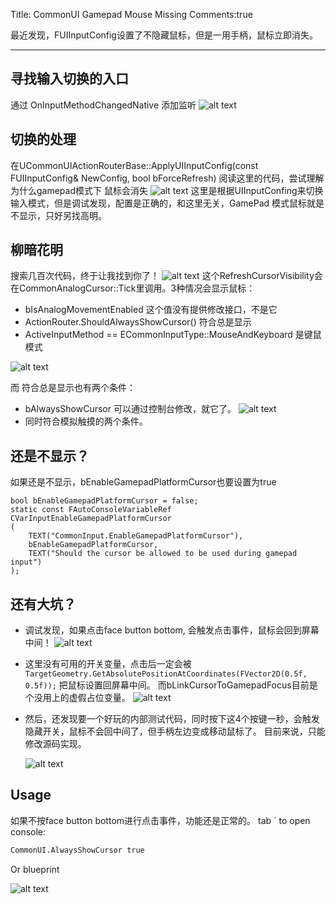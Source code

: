 Title: CommonUI Gamepad Mouse Missing
Comments:true

最近发现，FUIInputConfig设置了不隐藏鼠标，但是一用手柄，鼠标立即消失。

---

## 寻找输入切换的入口
通过 OnInputMethodChangedNative 添加监听
![alt text](../../assets/images/06HandleInputChange_image.png)

## 切换的处理
在UCommonUIActionRouterBase::ApplyUIInputConfig(const FUIInputConfig& NewConfig, bool bForceRefresh)
阅读这里的代码，尝试理解为什么gamepad模式下 鼠标会消失
![alt text](../../assets/images/06HandleInputChange_image-1.png)
这里是根据UIInputConfing来切换输入模式，但是调试发现，配置是正确的，和这里无关，GamePad 模式鼠标就是不显示，只好另找高明。

## 柳暗花明
搜索几百次代码，终于让我找到你了！
![alt text](../../assets/images/06HandleInputChange_image-3.png)
这个RefreshCursorVisibility会在CommonAnalogCursor::Tick里调用。3种情况会显示鼠标：

- bIsAnalogMovementEnabled 这个值没有提供修改接口，不是它
- ActionRouter.ShouldAlwaysShowCursor() 符合总是显示
- ActiveInputMethod == ECommonInputType::MouseAndKeyboard 是键鼠模式



![alt text](../../assets/images/06HandleInputChange_image-2.png)

而 符合总是显示也有两个条件：

- bAlwaysShowCursor 可以通过控制台修改，就它了。
  ![alt text](../../assets/images/06HandleInputChange_image-4.png)  
- 同时符合模拟触摸的两个条件。  

## 还是不显示？
如果还是不显示，bEnableGamepadPlatformCursor也要设置为true
```
bool bEnableGamepadPlatformCursor = false;
static const FAutoConsoleVariableRef CVarInputEnableGamepadPlatformCursor
(
	TEXT("CommonInput.EnableGamepadPlatformCursor"),
	bEnableGamepadPlatformCursor,
	TEXT("Should the cursor be allowed to be used during gamepad input")
);

```

## 还有大坑？

-  调试发现，如果点击face button bottom, 会触发点击事件，鼠标会回到屏幕中间！
   ![alt text](../../assets/images/06HandleInputChange_image-7.png) 

- 这里没有可用的开关变量，点击后一定会被`TargetGeometry.GetAbsolutePositionAtCoordinates(FVector2D(0.5f, 0.5f));` 把鼠标设置回屏幕中间。
而bLinkCursorToGamepadFocus目前是个没用上的虚假占位变量。
   ![alt text](../../assets/images/06HandleInputChange_image-8.png)
- 然后，还发现要一个好玩的内部测试代码，同时按下这4个按键一秒，会触发隐藏开关，鼠标不会回中间了，但手柄左边变成移动鼠标了。
目前来说，只能修改源码实现。

  ![alt text](../../assets/images/06HandleInputChange_image-6.png)

## Usage
如果不按face button bottom进行点击事件，功能还是正常的。
tab ` to open console:
``` sh
CommonUI.AlwaysShowCursor true
```

Or blueprint



![alt text](../../assets/images/06HandleInputChange_image-5.png)